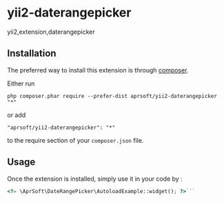 yii2-daterangepicker
====================
yii2,extension,daterangepicker

Installation
------------

The preferred way to install this extension is through [composer](http://getcomposer.org/download/).

Either run

```
php composer.phar require --prefer-dist aprsoft/yii2-daterangepicker "*"
```

or add

```
"aprsoft/yii2-daterangepicker": "*"
```

to the require section of your `composer.json` file.


Usage
-----

Once the extension is installed, simply use it in your code by  :

```php
<?= \AprSoft\DateRangePicker\AutoloadExample::widget(); ?>```